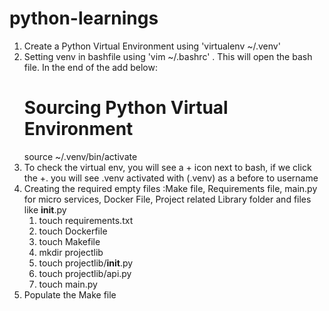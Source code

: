 # python-learnings


1. Create a Python Virtual Environment using 'virtualenv ~/.venv'
2. Setting venv in bashfile using 'vim ~/.bashrc' . This will open the bash file. In the end of the add below:
    # Sourcing Python Virtual Environment
    source ~/.venv/bin/activate
3. To check the virtual env, you will see a + icon next to bash, if we click the +. you will see .venv activated with (.venv) as a before to username    
4. Creating the required empty files :Make file, Requirements file, main.py for micro services, Docker File, Project related Library folder and files like __init__.py
    1. touch requirements.txt
    2. touch Dockerfile
    3. touch Makefile
    4. mkdir projectlib
    5. touch projectlib/__init__.py
    6. touch projectlib/api.py
    7. touch main.py
5. Populate the Make file



